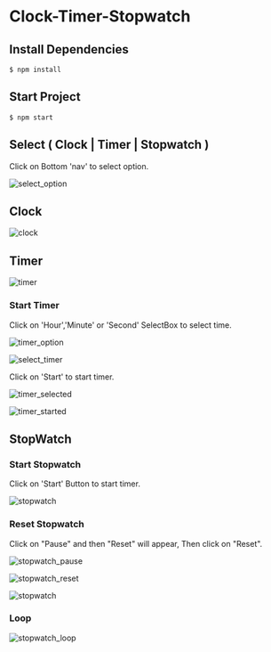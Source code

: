 # Clock-Timer-Stopwatch

## Install Dependencies
```
$ npm install
```

## Start Project
```
$ npm start
```

## Select ( Clock | Timer | Stopwatch )
Click on Bottom 'nav' to select option.

![select_option](https://user-images.githubusercontent.com/102342620/209476574-a167d2a3-5f7b-4871-ae2a-0e61cf674827.png)

## Clock
![clock](https://user-images.githubusercontent.com/102342620/209476600-f1fc9eac-b2e5-417f-89a6-94e28f6f3620.png)


## Timer
![timer](https://user-images.githubusercontent.com/102342620/209476614-76df86fa-7c04-47f8-aab9-fbb524438bb7.png)

### Start Timer
Click on 'Hour','Minute' or 'Second' SelectBox to select time.

![timer_option](https://user-images.githubusercontent.com/102342620/209476738-099f448b-385c-4340-ba49-5ba08ff6fd5f.png)

![select_timer](https://user-images.githubusercontent.com/102342620/209476780-b492e620-0f76-4400-b36f-8236a67472bf.png)

Click on 'Start' to start timer.

![timer_selected](https://user-images.githubusercontent.com/102342620/209476894-41eca50b-0a14-4141-a65e-fdd1c90dac23.png)

![timer_started](https://user-images.githubusercontent.com/102342620/209476900-6ff8c39f-fa68-4bc3-a99b-cfa5128d407f.png)

## StopWatch
### Start Stopwatch
Click on 'Start' Button to start timer.

![stopwatch](https://user-images.githubusercontent.com/102342620/209477459-0f2f3125-b3d5-475b-b1b2-48511f9ebdf8.png)

### Reset Stopwatch
Click on "Pause" and then "Reset" will appear, Then click on "Reset".

![stopwatch_pause](https://user-images.githubusercontent.com/102342620/209561528-9160ceab-34e7-4d7e-88cc-3c331b60b405.png)

![stopwatch_reset](https://user-images.githubusercontent.com/102342620/209561540-59ef8417-9250-4907-b70d-27723a6a611f.png)

![stopwatch](https://user-images.githubusercontent.com/102342620/209561619-c0a18d66-1250-44a6-aa2a-0b046059f5cb.png)


### Loop 

![stopwatch_loop](https://user-images.githubusercontent.com/102342620/209561673-996c973f-d50a-4883-81d8-831bd6c038dc.png)












